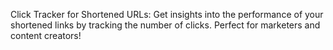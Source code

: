 Click Tracker for Shortened URLs: Get insights into the performance of your shortened links by tracking the number of clicks. Perfect for marketers and content creators!
